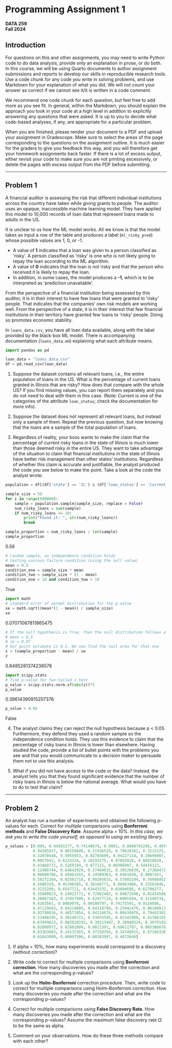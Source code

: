 # Programming Assignment 1
**DATA 259**  
**Fall 2024**

## Introduction
For questions on this and other assignments, you may need to write Python code to do data analysis, provide only an explanation in prose, or do both. In this course, we will be using Quarto documents to author assignment submissions and reports to develop our skills in reproducible research tools. Use a code chunk for any code you write in solving problems, and use Markdown for your explanation of what you did. We will not count your answer as correct if we cannot see it/it is written in a code comment.

We recommend one code chunk for each question, but feel free to add more as you see fit. In general, within the Markdown, you should explain the approach you took in your code at a high level in addition to explicitly answering any questions that were asked. It is up to you to decide what code-based analyses, if any, are appropriate for a particular problem.

When you are finished, please render your document to a PDF and upload your assignment in Gradescope. Make sure to select the areas of the page corresponding to the questions on the assignment outline. It is much easier for the graders to give you feedback this way, and you will therefore get your homework assignments back faster. If there is a lot of excess output, either revisit your code to make sure you are not printing excessively, or delete the pages with excess output from the PDF before submitting.

---

## Problem 1
A financial auditor is assessing the risk that different individual institutions across the country have taken while giving grants to people. The auditor uses an opaque, inaccessible machine learning model. They have applied this model to 10,000 records of loan data that represent loans made to adults in the US.

It is unclear to us how the ML model works. All we know is that the model takes as input a row of the table and produces a label (`ml_risky_pred`) whose possible values are 1, 0, or -1.

- A value of **1** indicates that a loan was given to a person classified as ‘risky’. A person classified as ‘risky’ is one who is not likely going to repay the loan according to the ML algorithm.
- A value of **0** indicates that the loan is not risky and that the person who received it is likely to repay the loan.
- In addition, in some cases, the model produces a **-1**, which is to be interpreted as ‘prediction unavailable’.

From the perspective of a financial institution being assessed by this auditor, it is in their interest to have few loans that were granted to ‘risky’ people. That indicates that the companies’ own risk models are working well. From the perspective of a state, it is in their interest that few financial institutions in their territory have granted few loans to ‘risky’ people. Doing so promotes economic stability.

In `loans_data.csv`, you have all loan data available, along with the label provided by the black-box ML model. There is accompanying documentation (`loans_data.md`) explaining what each attribute means.

```python
import pandas as pd

loan_data = "loans_data.csv"
df = pd.read_csv(loan_data)
```

1. Suppose the dataset contains all relevant loans, i.e., the entire population of loans in the US. What is the percentage of current loans granted in Illinois that are risky? How does that compare with the whole US? If you find missing values, you can report them separately and you do not need to deal with them in this case. (Note: Current is one of the categories of the attribute `loan_status`; check the documentation for more info).

2. Suppose the dataset does not represent all relevant loans, but instead only a sample of them. Repeat the previous question, but now knowing that the loans are a sample of the total population of loans.

3. Regardless of reality, your boss wants to make the claim that the percentage of current risky loans in the state of Illinois is much lower than those deemed risky in the entire US. They want to take advantage of the situation to claim that financial institutions in the state of Illinois have better risk management than other states’ institutions. Regardless of whether this claim is accurate and justifiable, the analyst produced the code you see below to make the point. Take a look at the code the analyst wrote:

```python
population = df[(df['state'] == 'IL') & (df['loan_status'] == 'Current')]['ml_risky_pred']

sample_size = 50
for i in range(500000):
    sample = population.sample(sample_size, replace = False)
    num_risky_loans = sum(sample)
    if num_risky_loans <= 10:
        print("Found it: ", str(num_risky_loans))
        break

sample_proportion = num_risky_loans / len(sample)
sample_proportion
```
0.56

```python
# random sample, so independence condition holds
# testing success-failure condition (using the null value)
mean = 0.5
condition_one = sample_size * mean
condition_two = sample_size * (1 - mean)
condition_one > 10 and condition_two > 10
```
True

```python
import math
# standard error of normal distribution for the p-value
se = math.sqrt((mean*(1 - mean)) / sample_size)
se
```
0.07071067811865475

```python
# If the null hypothesis is true, then the null distribution follows a normal with:
# mean = 0.5
# se = 0.07
# Our point estimate is 0.2. We now find the tail area for that one
z = (sample_proportion - mean) / se
z
```
0.8485281374238578

```python
import scipy.stats
# find p-value for two-tailed z-test
p_value = scipy.stats.norm.sf(abs(z))*2
p_value
```
0.39614390915207376

```python
p_value < 0.05
```
False

4. The analyst claims they can reject the null hypothesis because p < 0.05. Furthermore, they defend they used a random sample so the independence condition holds. They use this evidence to claim that the percentage of risky loans in Illinois is lower than elsewhere. Having studied the code, provide a list of bullet points with the problems you see and that you would communicate to a decision maker to persuade them not to use this analysis.

5. What if you did not have access to the code or the data? Instead, the analyst tells you that they found significant evidence that the number of risky loans in Illinois is below the national average. What would you have to do to test that claim?

---

## Problem 2
An analyst has run a number of experiments and obtained the following p-values for each. Correct for multiple comparisons using **Bonferroni methods** and **False Discovery Rate**. Assume alpha = 10%. *In this case, we ask you to write the code yourself, as opposed to using an existing library.*

```python
p_values = [0.004, 0.44501577, 0.74140679, 0.0003, 0.0040743296, 0.40743933, 
            0.94285637, 0.00158846, 0.31936529, 0.70628362, 0.3215325, 
            0.32070448, 0.5955953, 0.02785609, 0.04227114, 0.28696007, 
            0.0057042, 0.6233334, 0.18193275, 0.07893028, 0.00928628, 
            0.41068771, 0.5269194, 0.077115, 0.00308907, 0.54416113, 
            0.12486744, 0.64642929, 0.27404033, 0.38526039, 0.27368472, 
            0.96800706, 0.49461555, 0.14509363, 0.0461658, 0.0007261, 
            0.58272264, 0.02501718, 0.09205833, 0.57803194, 0.76988452, 
            0.5680329, 0.45396565, 0.38166771, 0.06963406, 0.23581046, 
            0.3225289, 0.8547721, 0.63443332, 0.03894686, 0.62706277, 
            0.35008823, 0.24922772, 0.72962402, 0.84872948, 0.82414566, 
            0.20067363, 0.37857999, 0.62977724, 0.0005504, 0.31590734, 
            0.4263561, 0.0009078, 0.00180797, 0.79175501, 0.9124886, 
            0.47129693, 0.84219809, 0.64118798, 0.25942479, 0.00109813, 
            0.93798016, 0.48571054, 0.94116676, 0.00439978, 0.79443381, 
            0.53468295, 0.38246722, 0.53655595, 0.02342969, 0.41306335, 
            0.63949623, 0.003028193, 0.30213487, 0.20940324, 0.30791922, 
            0.82000972, 0.62882809, 0.0021391, 0.69611787, 0.005386676, 
            0.83363883, 0.24132303, 0.37158356, 0.34748915, 0.07166326, 
            0.61643089, 0.00097506, 0.00103997, 0.4072646]
```

1. If alpha = 10%, how many experiments would correspond to a discovery (without correction)?

2. Write code to correct for multiple comparisons using **Bonferroni correction**. How many discoveries you made after the correction and what are the corresponding p-values?

3. Look up the **Holm-Bonferroni** correction procedure. Then, write code to correct for multiple comparisons using Holm-Bonferroni correction. How many discoveries you made after the correction and what are the corresponding p-values?

4. Correct for multiple comparisons using **False Discovery Rate**. How many discoveries you made after the correction and what are the corresponding p-values? Assume the maximum false discovery rate 𝑄 to be the same as alpha.

5. Comment on your observations. How do these three methods compare with each other?
